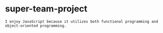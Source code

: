 # super-team-project

    I enjoy JavaScript because it utilizes both functional programming and object-oriented programming.
